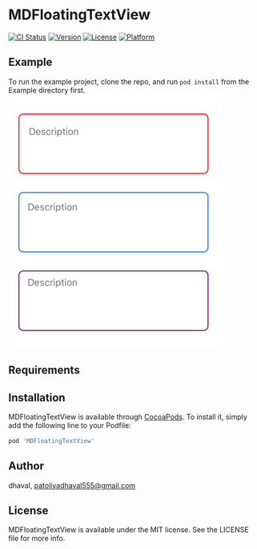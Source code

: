 # MDFloatingTextView

[![CI Status](https://img.shields.io/travis/dhaval/MDFloatingTextView.svg?style=flat)](https://travis-ci.org/dhaval/MDFloatingTextView)
[![Version](https://img.shields.io/cocoapods/v/MDFloatingTextView.svg?style=flat)](https://cocoapods.org/pods/MDFloatingTextView)
[![License](https://img.shields.io/cocoapods/l/MDFloatingTextView.svg?style=flat)](https://cocoapods.org/pods/MDFloatingTextView)
[![Platform](https://img.shields.io/cocoapods/p/MDFloatingTextView.svg?style=flat)](https://cocoapods.org/pods/MDFloatingTextView)

## Example

To run the example project, clone the repo, and run `pod install` from the Example directory first.
![alt text](https://github.com/dhavalp95/MDFloatingTextView/blob/master/Example/MDFloatingTextView/Images.xcassets/demo1.imageset/demo1.png)


## Requirements

## Installation

MDFloatingTextView is available through [CocoaPods](https://cocoapods.org). To install
it, simply add the following line to your Podfile:

```ruby
pod 'MDFloatingTextView'
```

## Author

dhaval, patoliyadhaval555@gmail.com

## License

MDFloatingTextView is available under the MIT license. See the LICENSE file for more info.
